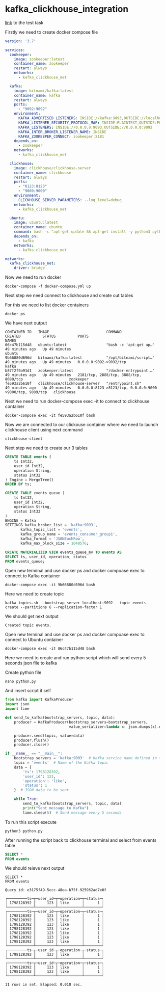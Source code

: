 # kafka_clickhouse_integration

[link](https://github.com/Lemberg14/kafka_clickhouse_integration/blob/main/Test%20Task%20Appflame%20.pdf) to the test task

Firstly we need to create docker compose file
```yaml
version: '3.7'

services:
  zookeeper:
    image: zookeeper:latest
    container_name: zookeeper
    restart: always
    networks:
      - kafka_clickhouse_net

  kafka:
    image: bitnami/kafka:latest
    container_name: kafka
    restart: always
    ports:
      - "9092:9092"
    environment:
      KAFKA_ADVERTISED_LISTENERS: INSIDE://kafka:9093,OUTSIDE://localhost:9092
      KAFKA_LISTENER_SECURITY_PROTOCOL_MAP: INSIDE:PLAINTEXT,OUTSIDE:PLAINTEXT
      KAFKA_LISTENERS: INSIDE://0.0.0.0:9093,OUTSIDE://0.0.0.0:9092
      KAFKA_INTER_BROKER_LISTENER_NAME: INSIDE
      KAFKA_ZOOKEEPER_CONNECT: zookeeper:2181
    depends_on:
      - zookeeper
    networks:
      - kafka_clickhouse_net

  clickhouse:
    image: clickhouse/clickhouse-server
    container_name: clickhouse
    restart: always
    ports:
      - "8123:8123"
      - "9000:9000"
    environment:
      CLICKHOUSE_SERVER_PARAMETERS: --log_level=debug
    networks:
      - kafka_clickhouse_net

  ubuntu:
    image: ubuntu:latest
    container_name: ubuntu
    command: bash -c "apt-get update && apt-get install -y python3 python3-pip && pip3 install kafka-python && tail -f /dev/null"
    depends_on:
      - kafka
    networks:
      - kafka_clickhouse_net

networks:
  kafka_clickhouse_net:
    driver: bridge
```

Now we need to run docker

```
docker-compose -f docker-compose.yml up
```

Next step we need connect to clickhouse and create out tables

For this we need to list docker containers

```
docker ps
```
We have next output
```
CONTAINER ID   IMAGE                          COMMAND                  CREATED          STATUS          PORTS                                                      NAMES
06c47b115d48   ubuntu:latest                  "bash -c 'apt-get up…"   49 minutes ago   Up 49 minutes                                                              ubuntu
9b66880d696d   bitnami/kafka:latest           "/opt/bitnami/script…"   49 minutes ago   Up 49 minutes   0.0.0.0:9092->9092/tcp                                     kafka
b87f2f9a91d1   zookeeper:latest               "/docker-entrypoint.…"   49 minutes ago   Up 49 minutes   2181/tcp, 2888/tcp, 3888/tcp, 8080/tcp                     zookeeper
fe593a2b610f   clickhouse/clickhouse-server   "/entrypoint.sh"         49 minutes ago   Up 49 minutes   0.0.0.0:8123->8123/tcp, 0.0.0.0:9000->9000/tcp, 9009/tcp   clickhouse
```
Next we need to run docker-compose exec -it to connect to clickhouse container

```
docker-compose exec -it fe593a2b610f bash
```

Now we are connected to our clickouse container where we need to launch clickhouse client using next command

```
clickhouse-client
```

Next step we need to create our 3 tables

```sql
CREATE TABLE events (
    ts Int32,
    user_id Int32,    
    operation String,
    status Int32
) Engine = MergeTree()
ORDER BY ts;

CREATE TABLE events_queue (
    ts Int32,
    user_id Int32,    
    operation String,
    status Int32
)
ENGINE = Kafka
SETTINGS kafka_broker_list = 'kafka:9093',
       kafka_topic_list = 'events',
       kafka_group_name = 'events_consumer_group1',
       kafka_format = 'JSONEachRow',
       kafka_max_block_size = 1048576;

CREATE MATERIALIZED VIEW events_queue_mv TO events AS
SELECT ts, user_id, operation, status
FROM events_queue;
```

Open new terminal and use docker ps and docker compoase exec to connect to Kafka container

```
docker-compose exec -it 9b66880d696d bash
```

Here we need to create topic

```
kafka-topics.sh --bootstrap-server localhost:9092 --topic events --create --partitions 6 --replication-factor 1
```

We should get next output
```
Created topic events.
```

Open new terminal and use docker ps and docker compoase exec to connect to Ubuntu container

```
docker-compose exec -it 06c47b115d48 bash
```

Here we need to create and run python script which will send every 5 seconds json file to kafka

Create python file
```
nano python.py
```
And insert script it self
```python
from kafka import KafkaProducer
import json
import time

def send_to_kafka(bootstrap_servers, topic, data):
    producer = KafkaProducer(bootstrap_servers=bootstrap_servers,
                             value_serializer=lambda x: json.dumps(x).encode('utf-8'))

    producer.send(topic, value=data)
    producer.flush()
    producer.close()

if __name__ == "__main__":
    bootstrap_servers = 'kafka:9093'  # Kafka service name defined in the Docker Compose file
    topic = 'events'  # Name of the Kafka topic
    data = {
        'ts': 1798128392,
        'user_id': 123,
        'operation': 'like',
        'status': 1
    }  # JSON data to be sent

    while True:
        send_to_kafka(bootstrap_servers, topic, data)
        print("Sent message to Kafka")
        time.sleep(5)  # Send message every 5 seconds
```

To run this script execute 

```
python3 python.py
```
After running the script back to clickhouse terminal and select from events table
```sql
SELECT *
FROM events
```

We should reieve next output

```
SELECT *
FROM events

Query id: e3175f49-5ecc-48ea-b75f-925962ad7e0f

┌─────────ts─┬─user_id─┬─operation─┬─status─┐
│ 1798128392 │     123 │ like      │      1 │
└────────────┴─────────┴───────────┴────────┘
┌─────────ts─┬─user_id─┬─operation─┬─status─┐
│ 1798128392 │     123 │ like      │      1 │
│ 1798128392 │     123 │ like      │      1 │
│ 1798128392 │     123 │ like      │      1 │
│ 1798128392 │     123 │ like      │      1 │
│ 1798128392 │     123 │ like      │      1 │
│ 1798128392 │     123 │ like      │      1 │
│ 1798128392 │     123 │ like      │      1 │
└────────────┴─────────┴───────────┴────────┘
┌─────────ts─┬─user_id─┬─operation─┬─status─┐
│ 1798128392 │     123 │ like      │      1 │
└────────────┴─────────┴───────────┴────────┘
┌─────────ts─┬─user_id─┬─operation─┬─status─┐
│ 1798128392 │     123 │ like      │      1 │
│ 1798128392 │     123 │ like      │      1 │
└────────────┴─────────┴───────────┴────────┘

11 rows in set. Elapsed: 0.010 sec. 
```
